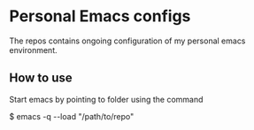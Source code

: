 # Personal Emacs configs

The repos contains ongoing configuration of my personal emacs environment.

## How to use

Start emacs by pointing to folder using the command

$ emacs -q --load "/path/to/repo"

